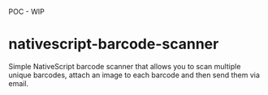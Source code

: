 POC - WIP
# nativescript-barcode-scanner

Simple NativeScript barcode scanner that allows you to scan multiple unique barcodes, attach an image to each barcode and then send
them via email.
